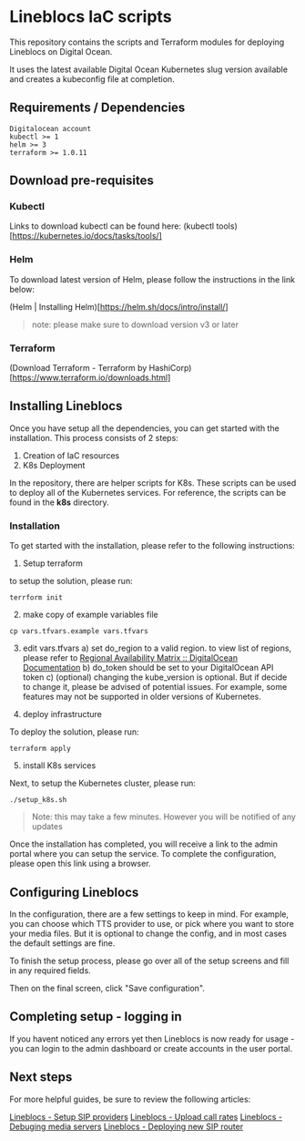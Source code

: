 # Lineblocs IaC scripts

This repository contains the scripts and Terraform modules for deploying Lineblocs on Digital Ocean.

It uses the latest available Digital Ocean Kubernetes slug version available and creates a kubeconfig file at completion.

## Requirements / Dependencies

```
Digitalocean account
kubectl >= 1
helm >= 3
terraform >= 1.0.11
```

## Download pre-requisites

### Kubectl

Links to download kubectl can be found here: (kubectl tools)[https://kubernetes.io/docs/tasks/tools/]

### Helm

To download latest version of Helm, please follow the instructions in the link below:

(Helm | Installing Helm)[https://helm.sh/docs/intro/install/]

> note: please make sure to download version v3 or later

### Terraform

(Download Terraform - Terraform by HashiCorp)[https://www.terraform.io/downloads.html]

## Installing Lineblocs

Once you have setup all the dependencies, you can get started with the installation. This process consists of 2 steps:

1. Creation of IaC resources
2. K8s Deployment

In the repository, there are helper scripts for K8s. These scripts can be used to deploy all of the Kubernetes services. For reference, the scripts can be found in the **k8s** directory.


### Installation

To get started with the installation, please refer to the following instructions:

1. Setup terraform

to setup the solution, please run:
```
terrform init
```

2. make copy of example variables file
```
cp vars.tfvars.example vars.tfvars
```

3. edit vars.tfvars
    a) set do_region to a valid region. to view list of regions, please refer to [Regional Availability Matrix :: DigitalOcean Documentation](https://docs.digitalocean.com/products/platform/availability-matrix/)
    b) do_token should be set to your DigitalOcean API token
    c) (optional) changing the kube_version is optional. But if decide to change it, please be advised of potential issues. For example, some features may not be supported in older versions of Kubernetes.

4. deploy infrastructure

To deploy the solution, please run:
```
terraform apply
```

5. install K8s services

Next, to setup the Kubernetes cluster, please run:

```
./setup_k8s.sh
```

> Note: this may take a few minutes. However you will be notified of any updates

Once the installation has completed, you will receive a link to the admin portal where you can setup the service. To complete the configuration, please open this link using a browser.

## Configuring Lineblocs

In the configuration, there are a few settings to keep in mind. For example, you can choose which TTS provider to use, or pick where you want to store your media files. But it is optional to change the config, and in most cases the default settings are fine.

To finish the setup process, please go over all of the setup screens and fill in any required fields. 

Then on the final screen, click "Save configuration".

## Completing setup - logging in

If you havent noticed any errors yet then Lineblocs is now ready for usage - you can login to the admin dashboard or create accounts in the user portal.

## Next steps

For more helpful guides, be sure to review the following articles:

[Lineblocs - Setup SIP providers](https://docs.digitalocean.com/products/platform/availability-matrix/)
[Lineblocs - Upload call rates](https://docs.digitalocean.com/products/platform/availability-matrix/)
[Lineblocs - Debuging media servers](https://docs.digitalocean.com/products/platform/availability-matrix/)
[Lineblocs - Deploying new SIP router](https://docs.digitalocean.com/products/platform/availability-matrix/)